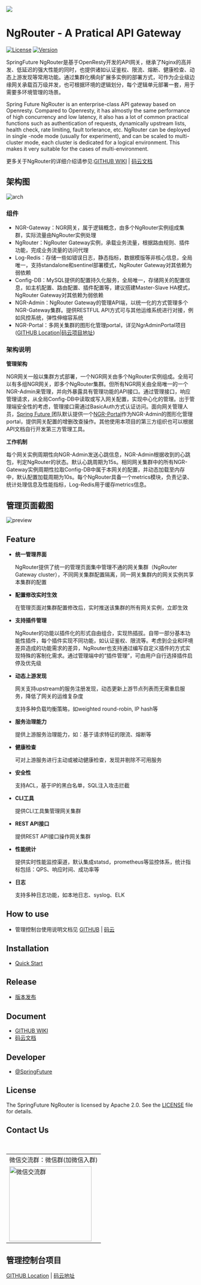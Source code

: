 [![][ngr-logo]][ngr-url]

# NgRouter - A Pratical API Gateway

[![License](https://img.shields.io/badge/License-Apache%202.0-blue.svg)](https://github.com/gogo-easy/ngr/blob/master/LICENSE) 
[![Version](https://img.shields.io/github/v/release/gogo-easy/ngr)](https://github.com/gogo-easy/ngr/releases)        

SpringFuture NgRouter是基于OpenResty开发的API网关，继承了Nginx的高并发、低延迟的强大性能的同时，也提供诸如认证鉴权、限流、熔断、健康检查、动态上游发现等常用功能。通过集群化横向扩展多实例的部署方式，可作为企业级边缘网关承载百万级并发，也可根据环境的逻辑划分，每个逻辑单元部署一套，用于需要多环境管理的场景。



Spring Future NgRouter is an enterprise-class API gateway based on Openresty. Compared to Openresty, it has almostly the same performance of high concurrency and low latency, it also has a lot of common practical functions such as authentication of requests, dynamically upstream lists, health check, rate limiting, fault torlerance,  etc. NgRouter can be deployed in single -node mode (usually for experiment), and can be scaled to multi-cluster mode, each cluster is dedicated for a logical environment. This makes it very suitable for the cases of multi-environment.

更多关于NgRouter的详细介绍请参见:[GITHUB WIKI](https://github.com/gogo-easy/ngr/wiki) | [码云文档](https://gitee.com/fijian/ngr/wikis/Home)

## 架构图

![arch](./logo/arch.png)

### 组件

- NGR-Gateway：NGR网关，属于逻辑概念，由多个NgRouter实例组成集群，实际流量由NgRouter实例处理
- NgRouter：NgRouter Gateway实例，承载业务流量，根据路由规则、插件功能，完成业务流量的访问代理
- Log-Redis：存储一些如错误日志，静态指标，数据模版等非核心信息，全局唯一，支持standalone和sentinel部署模式，NgRouter Gateway对其依赖为弱依赖
- Config-DB：MySQL提供的配置持久化服务，全局唯一，存储网关的配置信息，如主机配置、路由配置、插件配置等，建议搭建Master-Slave HA模式，NgRouter Gateway对其依赖为弱依赖
- NGR-Admin：NgRouter Gateway的管理API端，以统一化的方式管理多个NGR-Gateway集群。提供RESTFUL API方式可与其他运维系统进行对接，例如风控系统，弹性伸缩容系统
- NGR-Portal：多网关集群的图形化管理portal，详见NgrAdminPortal项目([GITHUB Location](https://github.com/gogo-easy/ngrAdminPortal)|[码云项目地址](https://gitee.com/fijian/ngrAdminPortal))

### 架构说明

**管理架构**

NGR网关一般以集群方式部署，一个NGR网关由多个NgRouter实例组成。全局可以有多组NGR网关，即多个NgRouter集群。但所有NGR网关由全局唯一的一个NGR-Admin来管理，并向外暴露具有管理功能的API接口。通过管理接口，响应管理请求，从全局Config-DB中读取或写入网关配置，实现中心化的管理。出于管理端安全性的考虑，管理接口需通过BasicAuth方式认证访问。面向网关管理人员，[Spring Future ](https://github.com/gogo-easy)团队默认提供一个[NGR-Portal](https://github.com/gogo-easy/ngrAdminPortal)作为NGR-Admin的图形化管理portal，提供网关配置的增删改查操作。其他使用本项目的第三方组织也可以根据API文档自行开发第三方管理工具。

**工作机制**

每个网关实例周期性向NGR-Admin发送心跳信息，NGR-Admin根据收到的心跳包，判定NgRouter的状态。默认心跳周期为15s。相同网关集群中的所有NGR-Gateway实例周期性拉取Config-DB中属于本网关的配置，并动态加载至内存中，默认配置加载周期为10s。每个NgRouter具备一个metrics模块，负责记录、统计处理信息及性能指标，Log-Redis用于缓存metrics信息。

## 管理页面截图

![preview](./logo/preview.png)

## Feature

- **统一管理界面**

  NgRouter提供了统一的管理页面集中管理不通的网关集群（NgRouter Gateway cluster），不同网关集群配置隔离，同一网关集群内的网关实例共享本集群的配置

- **配置修改实时生效**

  在管理页面对集群配置修改后，实时推送该集群的所有网关实例，立即生效

- **支持插件管理**

  NgRouter的功能以插件化的形式自由组合，实现热插拔。自带一部分基本功能性插件，每个插件实现不同功能，如认证鉴权、限流等。考虑到企业和环境差异造成的功能需求的差异，NgRouter也支持通过编写自定义插件的方式实现特殊的客制化需求。通过管理端中的“插件管理”，可由用户自行选择插件启停及优先级

- **动态上游发现**

  网关支持upstream的服务注册发现，动态更新上游节点列表而无需重启服务，降低了网关的运维复杂度

  支持多种负载均衡策略，如weighted round-robin, IP hash等 

- **服务治理能力**

  提供上游服务治理能力，如：基于请求特征的限流、熔断等

- **健康检查**

  可对上游服务进行主动或被动健康检查，发现并剔除不可用服务

- **安全性**

  支持ACL，基于IP的黑白名单，SQL注入攻击拦截

- **CLI工具**

  提供CLI工具集管理网关集群

- **REST API接口**

  提供REST API接口操作网关集群

- **性能统计**

  提供实时性能监控渠道，默认集成statsd，prometheus等监控体系，统计指标包括：QPS、响应时间、成功率等

- **日志**

  支持多种日志功能，如本地日志、syslog、ELK
  
## How to use

- 管理控制台使用说明文档见 [GITHUB](https://github.com/gogo-easy/ngrAdminPortal/wiki/Using-Guide) | [码云](https://gitee.com/fijian/ngrAdminPortal/wikis/Using-Guide?sort_id=1840263)

## Installation

- [Quick Start](./Quick%20Start.md)

## Release

- [版本发布](https://github.com/gogo-easy/ngr/releases)

## Document

- [GITHUB WIKI](https://github.com/gogo-easy/ngr/wiki)
- [码云文档](https://gitee.com/fijian/ngr/wikis/Home)

## Developer

- [@SpringFuture](https://github.com/gogo-easy)

## License

The SpringFuture NgRouter is licensed by Apache 2.0. See the [LICENSE](./LICENSE) file for details.

## Contact Us
<table border="0">
    <tr>
        <td>微信交流群：微信群(加微信入群)</td>
    </tr>
    <tr>&nbsp;</tr>
    <tr>
        <td><img title="微信交流群" src="./logo/chat-author1.png" height="200" width="220"/></td>
    </tr>
</table>

## 管理控制台项目

[GITHUB Location](https://github.com/gogo-easy/ngrAdminPortal) | [码云地址](https://gitee.com/fijian/ngrAdminPortal)


[ngr-logo]: ./logo/hoot1.png
[ngr-url]: https://github.com/gogo-easy/ngr
